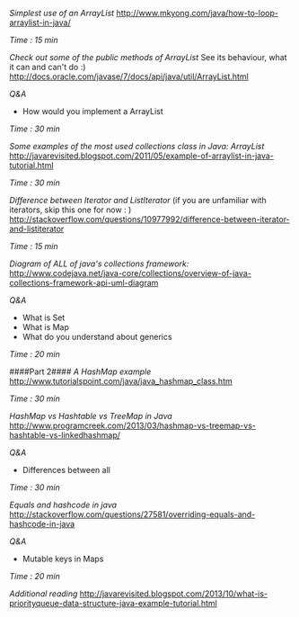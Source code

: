 *Simplest use of an ArrayList*
http://www.mkyong.com/java/how-to-loop-arraylist-in-java/

*Time : 15 min*

*Check out some of the public methods of ArrayList*
See its behaviour, what it can and can't do :)  
http://docs.oracle.com/javase/7/docs/api/java/util/ArrayList.html

*Q&A*
* How would you implement a ArrayList

*Time : 30 min*

*Some examples of the most used collections class in Java: ArrayList*
http://javarevisited.blogspot.com/2011/05/example-of-arraylist-in-java-tutorial.html

*Time : 30 min*

*Difference between Iterator and ListIterator* (if you are unfamiliar with iterators, skip this one for now : )
http://stackoverflow.com/questions/10977992/difference-between-iterator-and-listiterator

*Time : 15 min*

*Diagram of ALL of java's collections framework:*
http://www.codejava.net/java-core/collections/overview-of-java-collections-framework-api-uml-diagram

*Q&A*
* What is Set
* What is Map
* What do you understand about generics

*Time : 20 min*

####Part 2####
*A HashMap example*  
http://www.tutorialspoint.com/java/java_hashmap_class.htm

*Time : 30 min*

*HashMap vs Hashtable vs TreeMap in Java*  
http://www.programcreek.com/2013/03/hashmap-vs-treemap-vs-hashtable-vs-linkedhashmap/

*Q&A*
* Differences between all 

*Time : 30 min*

*Equals and hashcode in java*  
http://stackoverflow.com/questions/27581/overriding-equals-and-hashcode-in-java

*Q&A*
* Mutable keys in Maps

*Time : 20 min*

*Additional reading*
http://javarevisited.blogspot.com/2013/10/what-is-priorityqueue-data-structure-java-example-tutorial.html
